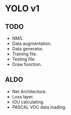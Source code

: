 # YOLO v1
## TODO
* NMS.
* Data augmentation.
* Data generator.
* Training file.
* Testing file.
* Draw function.
## ALDO
* Net Architecture.
* Loss layer.
* IOU calculating.
* PASCAL VOC data loading.